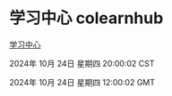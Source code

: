 # 学习中心 colearnhub
[学习中心](http://219.139.199.238:56308/colearnhub/)

2024年 10月 24日 星期四 20:00:02 CST

2024年 10月 24日 星期四 12:00:02 GMT
